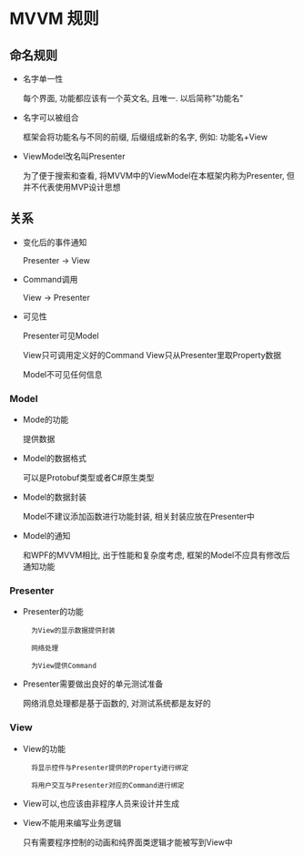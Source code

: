 # MVVM 规则

## 命名规则

* 名字单一性

    每个界面, 功能都应该有一个英文名, 且唯一. 以后简称"功能名"

* 名字可以被组合

    框架会将功能名与不同的前缀, 后缀组成新的名字, 例如: 功能名+View

* ViewModel改名叫Presenter
    
    为了便于搜索和查看, 将MVVM中的ViewModel在本框架内称为Presenter, 但并不代表使用MVP设计思想

## 关系

* 变化后的事件通知

    Presenter -> View

* Command调用

    View -> Presenter

* 可见性

    Presenter可见Model

    View只可调用定义好的Command
	View只从Presenter里取Property数据

    Model不可见任何信息


### Model

* Mode的功能
	
	提供数据

* Model的数据格式
    
    可以是Protobuf类型或者C#原生类型

* Model的数据封装
    
    Model不建议添加函数进行功能封装, 相关封装应放在Presenter中

* Model的通知

    和WPF的MVVM相比, 出于性能和复杂度考虑, 框架的Model不应具有修改后通知功能
    
### Presenter

* Presenter的功能

		为View的显示数据提供封装
	
		网络处理
	
		为View提供Command
    
* Presenter需要做出良好的单元测试准备

    网络消息处理都是基于函数的, 对测试系统都是友好的
    
### View

* View的功能

		将显示控件与Presenter提供的Property进行绑定
	
		将用户交互与Presenter对应的Command进行绑定

* View可以,也应该由非程序人员来设计并生成  
  
* View不能用来编写业务逻辑

    只有需要程序控制的动画和纯界面类逻辑才能被写到View中
    

